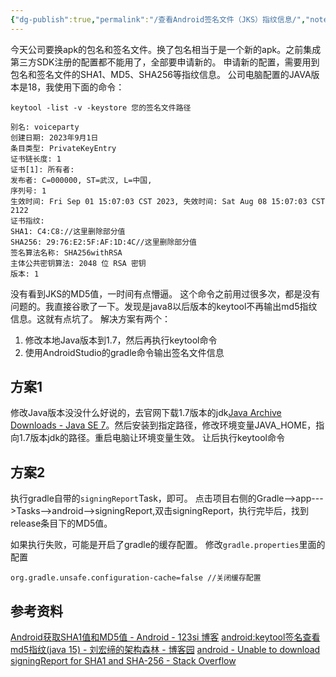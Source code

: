 ```yaml
---
{"dg-publish":true,"permalink":"/查看Android签名文件（JKS）指纹信息/","noteIcon":""}
---
```




今天公司要换apk的包名和签名文件。换了包名相当于是一个新的apk。之前集成第三方SDK注册的配置都不能用了，全部要申请新的。
申请新的配置，需要用到包名和签名文件的SHA1、MD5、SHA256等指纹信息。
公司电脑配置的JAVA版本是18，我使用下面的命令：
```
keytool -list -v -keystore 您的签名文件路径

别名: voiceparty 
创建日期: 2023年9月1日 
条目类型: PrivateKeyEntry 
证书链长度: 1 
证书[1]: 所有者: 
发布者: C=000000, ST=武汉, L=中国,  
序列号: 1 
生效时间: Fri Sep 01 15:07:03 CST 2023, 失效时间: Sat Aug 08 15:07:03 CST 2122 
证书指纹: 
SHA1: C4:C8://这里删除部分值
SHA256: 29:76:E2:5F:AF:1D:4C//这里删除部分值
签名算法名称: SHA256withRSA 
主体公共密钥算法: 2048 位 RSA 密钥 
版本: 1
```
没有看到JKS的MD5值，一时间有点懵逼。
这个命令之前用过很多次，都是没有问题的。我直接谷歌了一下。发现是java8以后版本的keytool不再输出md5指纹信息。这就有点坑了。
解决方案有两个：
1. 修改本地Java版本到1.7，然后再执行keytool命令
2. 使用AndroidStudio的gradle命令输出签名文件信息

## 方案1
修改Java版本没没什么好说的，去官网下载1.7版本的jdk[Java Archive Downloads - Java SE 7](https://www.oracle.com/java/technologies/javase/javase7-archive-downloads.html)。然后安装到指定路径，修改环境变量JAVA_HOME，指向1.7版本jdk的路径。重启电脑让环境变量生效。
让后执行keytool命令

## 方案2

执行gradle自带的`signingReport`Task，即可。
点击项目右侧的Gradle-->app--->Tasks-->android-->signingReport,双击signingReport，执行完毕后，找到release条目下的MD5值。

如果执行失败，可能是开启了gradle的缓存配置。
修改`gradle.properties`里面的配置
```
org.gradle.unsafe.configuration-cache=false //关闭缓存配置
```


## 参考资料
[Android获取SHA1值和MD5值 - Android - 123si 博客](https://www.123si.org/android/article/android-gets-sha1-and-md5-values/)
[android:keytool签名查看md5指纹(java 15) - 刘宏缔的架构森林 - 博客园](https://www.cnblogs.com/architectforest/p/17318174.html)
[android - Unable to download signingReport for SHA1 and SHA-256 - Stack Overflow](https://stackoverflow.com/questions/69732709/unable-to-download-signingreport-for-sha1-and-sha-256)